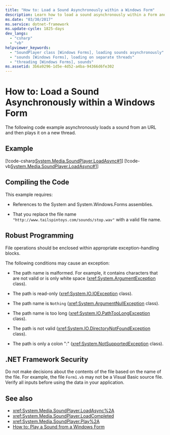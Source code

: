 ```yaml
---
title: "How to: Load a Sound Asynchronously within a Windows Form"
description: Learn how to load a sound asynchronously within a Form and also how to play the sound on a new thread.
ms.date: "03/30/2017"
ms.service: dotnet-framework
ms.update-cycle: 1825-days
dev_langs:
  - "csharp"
  - "vb"
helpviewer_keywords:
  - "SoundPlayer class [Windows Forms], loading sounds asynchronously"
  - "sounds [Windows Forms], loading on separate threads"
  - "threading [Windows Forms], sounds"
ms.assetid: 3b6a9296-1d5e-4d52-a4ba-94366d6fe302
---
```

# How to: Load a Sound Asynchronously within a Windows Form

The following code example asynchronously loads a sound from an URL and then plays it on a new thread.

## Example

[!code-csharp[System.Media.SoundPlayer.LoadAsync#1](~/samples/snippets/csharp/VS_Snippets_Winforms/System.Media.SoundPlayer.LoadAsync/CS/Form1.cs#1)]
[!code-vb[System.Media.SoundPlayer.LoadAsync#1](~/samples/snippets/visualbasic/VS_Snippets_Winforms/System.Media.SoundPlayer.LoadAsync/VB/Form1.vb#1)]

## Compiling the Code

This example requires:

- References to the System and System.Windows.Forms assemblies.

- That you replace the file name `"http://www.tailspintoys.com/sounds/stop.wav"` with a valid file name.

## Robust Programming

File operations should be enclosed within appropriate exception-handling blocks.

The following conditions may cause an exception:

- The path name is malformed. For example, it contains characters that are not valid or is only white space (<xref:System.ArgumentException> class).

- The path is read-only (<xref:System.IO.IOException> class).

- The path name is `Nothing` (<xref:System.ArgumentNullException> class).

- The path name is too long (<xref:System.IO.PathTooLongException> class).

- The path is not valid (<xref:System.IO.DirectoryNotFoundException> class).

- The path is only a colon ":" (<xref:System.NotSupportedException> class).

## .NET Framework Security

Do not make decisions about the contents of the file based on the name of the file. For example, the file `Form1.vb` may not be a Visual Basic source file. Verify all inputs before using the data in your application.

## See also

- <xref:System.Media.SoundPlayer.LoadAsync%2A>
- <xref:System.Media.SoundPlayer.LoadCompleted>
- <xref:System.Media.SoundPlayer.Play%2A>
- [How to: Play a Sound from a Windows Form](how-to-play-a-sound-from-a-windows-form.md)
